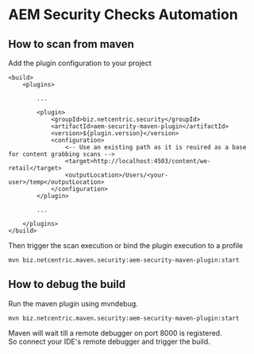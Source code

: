 # AEM Security Checks Automation

## How to scan from maven

Add the plugin configuration to your project

    <build>
        <plugins>
            
            ...
            
            <plugin>
                <groupId>biz.netcentric.security</groupId>
                <artifactId>aem-security-maven-plugin</artifactId>
                <version>${plugin.version}</version>
                <configuration>
                    <-- Use an existing path as it is reuired as a base for content grabbing scans -->
                    <target>http://localhost:4503/content/we-retail</target>
                    <outputLocation>/Users/<your-user>/temp</outputLocation>
                </configuration>
            </plugin>
            
            ...
            
        </plugins>
    </build>

Then trigger the scan execution or bind the plugin execution to a profile
 
    mvn biz.netcentric.maven.security:aem-security-maven-plugin:start

## How to debug the build

Run the maven plugin using mvndebug.

    mvn biz.netcentric.maven.security:aem-security-maven-plugin:start
    
Maven will wait till a remote debugger on port 8000 is registered.    
So connect your IDE's remote debugger and trigger the build.